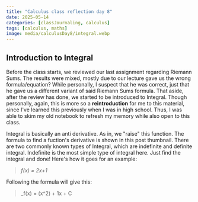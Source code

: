 ```yaml
---
title: "Calculus class reflection day 8"
date: 2025-05-14
categories: [classJournaling, calculus]
tags: [calculus, maths]
image: media/calculusDay8/integral.webp
---
```


## Introduction to Integral

Before the class starts, we reviewed our last assignment regarding Riemann Sums. The results were mixed, mostly due to our lecture gave us the wrong formula/equation? While personally, I suspect that he was correct, just that he gave us a different variant of said Riemann Sums formula. That aside, after the review has done, we started to be introduced to Integral. Though personally, again, this is more so a **reintroduction** for me to this material, since I've learned this previously when I was in high school. Thus, I was able to skim my old notebook to refresh my memory while also open to this class.

Integral is basically an anti derivative. As in, we "raise" this function. The formula to find a fuction's derivative is shown in this post thumbnail. There are two commonly known types of Integral, which are indefinite and definite integral. Indefinite is the most simple type of integral here. Just find the integral and done! Here's how it goes for an example:
>_f(x) = 2x+1_

 Following the formula will give this:
>_f(x) = (x^2) + 1x + C




